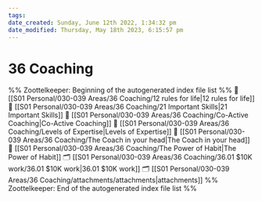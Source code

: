 ```yaml
---
tags: 
date_created: Sunday, June 12th 2022, 1:34:32 pm
date_modified: Thursday, May 18th 2023, 6:15:57 pm
---
```

# 36 Coaching
%% Zoottelkeeper: Beginning of the autogenerated index file list  %%
📄 [[S01 Personal/030-039 Areas/36 Coaching/12 rules for life|12 rules for life]]
📄 [[S01 Personal/030-039 Areas/36 Coaching/21 Important Skills|21 Important Skills]]
📄 [[S01 Personal/030-039 Areas/36 Coaching/Co-Active Coaching|Co-Active Coaching]]
📄 [[S01 Personal/030-039 Areas/36 Coaching/Levels of Expertise|Levels of Expertise]]
📄 [[S01 Personal/030-039 Areas/36 Coaching/The Coach in your head|The Coach in your head]]
📄 [[S01 Personal/030-039 Areas/36 Coaching/The Power of Habit|The Power of Habit]]
🗂️ [[S01 Personal/030-039 Areas/36 Coaching/36.01 $10K work/36.01 $10K work|36.01 $10K work]]
🗂️ [[S01 Personal/030-039 Areas/36 Coaching/attachments/attachments|attachments]]
%% Zoottelkeeper: End of the autogenerated index file list  %%
